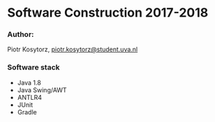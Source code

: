 # Software Construction 2017-2018
### Author: 
Piotr Kosytorz, piotr.kosytorz@student.uva.nl

### Software stack
- Java 1.8
- Java Swing/AWT
- ANTLR4
- JUnit
- Gradle
